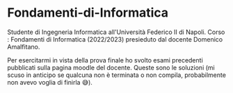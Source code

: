 # Fondamenti-di-Informatica

Studente di Ingegneria Informatica all'Università Federico II di Napoli.
Corso : Fondamenti di Informatica (2022/2023) presieduto dal docente Domenico Amalfitano.

Per esercitarmi in vista della prova finale ho svolto esami precedenti pubblicati sulla pagina moodle del docente.
Queste sono le soluzioni (mi scuso in anticipo se qualcuna non è terminata o non compila, probabilmente non avevo voglia di finirla 😅).

